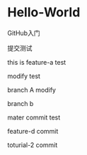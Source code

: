 # Hello-World
GitHub入门

提交测试

this is feature-a test

modify test

branch A modify

branch b

mater commit test

feature-d commit

toturial-2 commit